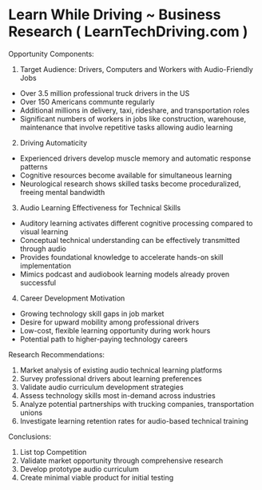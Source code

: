 # Learn While Driving ~ Business Research ( LearnTechDriving.com )
Opportunity Components:

1. Target Audience: Drivers, Computers and Workers with Audio-Friendly Jobs
- Over 3.5 million professional truck drivers in the US
- Over 150 Americans communte regularly
- Additional millions in delivery, taxi, rideshare, and transportation roles
- Significant numbers of workers in jobs like construction, warehouse, maintenance that involve repetitive tasks allowing audio learning

2. Driving Automaticity
- Experienced drivers develop muscle memory and automatic response patterns
- Cognitive resources become available for simultaneous learning
- Neurological research shows skilled tasks become proceduralized, freeing mental bandwidth

3. Audio Learning Effectiveness for Technical Skills
- Auditory learning activates different cognitive processing compared to visual learning
- Conceptual technical understanding can be effectively transmitted through audio
- Provides foundational knowledge to accelerate hands-on skill implementation
- Mimics podcast and audiobook learning models already proven successful

4. Career Development Motivation
- Growing technology skill gaps in job market
- Desire for upward mobility among professional drivers
- Low-cost, flexible learning opportunity during work hours
- Potential path to higher-paying technology careers

Research Recommendations:
1. Market analysis of existing audio technical learning platforms
2. Survey professional drivers about learning preferences
3. Validate audio curriculum development strategies
4. Assess technology skills most in-demand across industries
5. Analyze potential partnerships with trucking companies, transportation unions
6. Investigate learning retention rates for audio-based technical training

Conclusions:
1. List top Competition
2. Validate market opportunity through comprehensive research
3. Develop prototype audio curriculum
4. Create minimal viable product for initial testing
